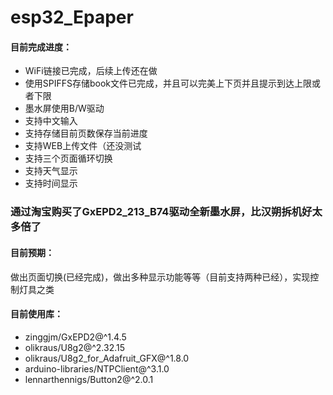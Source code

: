 # esp32_Epaper

#### 目前完成进度：

- WiFi链接已完成，后续上传还在做
- 使用SPIFFS存储book文件已完成，并且可以完美上下页并且提示到达上限或者下限
- 墨水屏使用B/W驱动
- 支持中文输入
- 支持存储目前页数保存当前进度
- 支持WEB上传文件（还没测试
- 支持三个页面循环切换
- 支持天气显示
- 支持时间显示

### 通过淘宝购买了GxEPD2_213_B74驱动全新墨水屏，比汉朔拆机好太多倍了

#### 目前预期：

做出页面切换(已经完成)，做出多种显示功能等等（目前支持两种已经），实现控制灯具之类

#### 目前使用库：

- zinggjm/GxEPD2@^1.4.5
- olikraus/U8g2@^2.32.15
- olikraus/U8g2_for_Adafruit_GFX@^1.8.0
- arduino-libraries/NTPClient@^3.1.0
- lennarthennigs/Button2@^2.0.1

